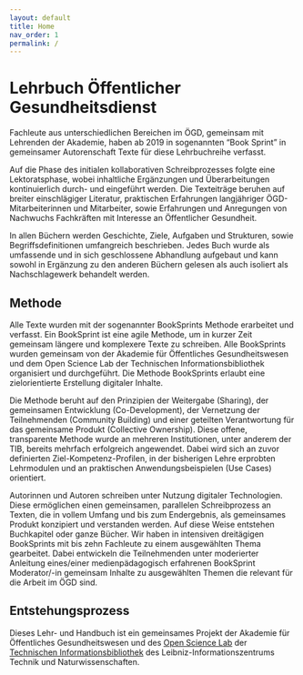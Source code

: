 ```yaml
---
layout: default
title: Home
nav_order: 1
permalink: /
---
```


# Lehrbuch Öffentlicher Gesundheitsdienst

Fachleute aus unterschiedlichen Bereichen im ÖGD, gemeinsam mit
Lehrenden der Akademie, haben ab 2019 in sogenannten “Book Sprint” in
gemeinsamer Autorenschaft Texte für diese Lehrbuchreihe verfasst.

Auf die Phase des initialen kollaborativen Schreibprozesses folgte eine
Lektoratsphase, wobei inhaltliche Ergänzungen und Überarbeitungen
kontinuierlich durch- und eingeführt werden. Die Texteiträge beruhen auf
breiter einschlägiger Literatur, praktischen Erfahrungen langjähriger
ÖGD- Mitarbeiterinnen und Mitarbeiter, sowie Erfahrungen und Anregungen
von Nachwuchs Fachkräften mit Interesse an Öffentlicher Gesundheit.

In allen Büchern werden Geschichte, Ziele, Aufgaben und Strukturen,
sowie Begriffsdefinitionen umfangreich beschrieben. Jedes Buch wurde als
umfassende und in sich geschlossene Abhandlung aufgebaut und kann sowohl
in Ergänzung zu den anderen Büchern gelesen als auch isoliert als
Nachschlagewerk behandelt werden.

## Methode

Alle Texte wurden mit der sogenannter BookSprints Methode erarbeitet und
verfasst. Ein BookSprint ist eine agile Methode, um in kurzer Zeit
gemeinsam längere und komplexere Texte zu schreiben. Alle BookSprints
wurden gemeinsam von der Akademie für Öffentliches Gesundheitswesen und
dem Open Science Lab der Technischen Informationsbibliothek organisiert
und durchgeführt. Die Methode BookSprints erlaubt eine zielorientierte
Erstellung digitaler Inhalte.

Die Methode beruht auf den Prinzipien der Weitergabe (Sharing), der
gemeinsamen Entwicklung (Co-Development), der Vernetzung der
Teilnehmenden (Community Building) und einer geteilten Verantwortung für
das gemeinsame Produkt (Collective Ownership). Diese offene,
transparente Methode wurde an mehreren Institutionen, unter anderem der
TIB, bereits mehrfach erfolgreich angewendet. Dabei wird sich an zuvor
definierten Ziel-Kompetenz-Profilen, in der bisherigen Lehre erprobten
Lehrmodulen und an praktischen Anwendungsbeispielen (Use Cases)
orientiert.

Autorinnen und Autoren schreiben unter Nutzung digitaler Technologien.
Diese ermöglichen einen gemeinsamen, parallelen Schreibprozess an
Texten, die in vollem Umfang und bis zum Endergebnis, als gemeinsames
Produkt konzipiert und verstanden werden. Auf diese Weise entstehen
Buchkapitel oder ganze Bücher. Wir haben in intensiven dreitägigen
BookSprints mit bis zehn Fachleute zu einem ausgewählten Thema
gearbeitet. Dabei entwickeln die Teilnehmenden unter moderierter
Anleitung eines/einer medienpädagogisch erfahrenen BookSprint
Moderator/-in gemeinsam Inhalte zu ausgewählten Themen die relevant für
die Arbeit im ÖGD sind.

## Entstehungsprozess

Dieses Lehr- und Handbuch ist ein gemeinsames Projekt der Akademie für
Öffentliches Gesundheitswesen und des [Open Science
Lab](https://www.tib.eu/de/forschung-entwicklung/open-science) der
[Technischen Informationsbibliothek](https://www.tib.eu) des
Leibniz-Informationszentrums Technik und Naturwissenschaften.
